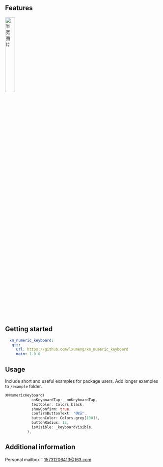 <!--
This README describes the package. If you publish this package to pub.dev,
this README's contents appear on the landing page for your package.

For information about how to write a good package README, see the guide for
[writing package pages](https://dart.dev/guides/libraries/writing-package-pages).

For general information about developing packages, see the Dart guide for
[creating packages](https://dart.dev/guides/libraries/create-library-packages)
and the Flutter guide for
[developing packages and plugins](https://flutter.dev/developing-packages).
-->

## Features

<img src="https://raw.githubusercontent.com/lxumeng/XMPicture/main/NumKeyboard.png" width="25%" alt="半宽图片">

## Getting started

```yaml
  xm_numeric_keyboard:
   git:
     url: https://github.com/lxumeng/xm_numeric_keyboard
     main: 1.0.0
```

## Usage

Include short and useful examples for package users. Add longer examples
to `/example` folder.

```dart
XMNumericKeyboard(
            onKeyboardTap: _onKeyboardTap,
            textColor: Colors.black,
            showConfirm: true,
            confirmButtonText: '确定',
            buttonColor: Colors.grey[100]!,
            buttonRadius: 12,
            isVisible: _keyboardVisible,
          ),
```

## Additional information

Personal mailbox：15731206413@163.com
